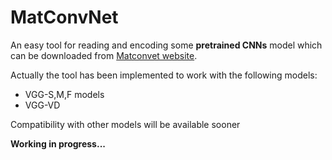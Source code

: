 # MatConvNet

An easy tool for reading and encoding some **pretrained CNNs** model which can be downloaded from [Matconvet website](http://www.vlfeat.org/matconvnet/pretrained/).

Actually the tool has been implemented to work with the following models:

 - VGG-S,M,F models
 - VGG-VD
 
Compatibility with other models will be available sooner

**Working in progress...**
